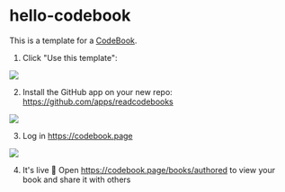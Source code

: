 # hello-codebook

This is a template for a [CodeBook](https://codebook.page).

1. Click "Use this template":

![](https://i.imgur.com/O6qWpOX.png)

2. Install the GitHub app on your new repo: https://github.com/apps/readcodebooks

![](https://i.imgur.com/uAChbtt.png)

3. Log in https://codebook.page

![](https://i.imgur.com/0zccDZg.png)

4. It's live 🎉 Open https://codebook.page/books/authored to view your book and share it with others
